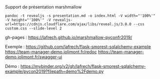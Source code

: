 Support de présentation marshmallow

    pandoc -t revealjs -s presentation.md -o index.html -V width="'100%'" -V height="'100%'" -V revealjs-url=https://cdnjs.cloudflare.com/ajax/libs/reveal.js/3.8.0 --css custom.css --slide-level 2


gh-pages : https://lafrech.github.io/marshmallow-pyconfr2019/

Exemple :
https://github.com/lafrech/flask-smorest-sqlalchemy-example
https://team-manager-demo.jolimont.fr/redoc
https://team-manager-demo.jolimont.fr/swagger-ui

Démo : https://mybinder.org/v2/gh/lafrech/flask-smorest-sqlalchemy-example/pycon2019?filepath=demo%2Fdemo.py
